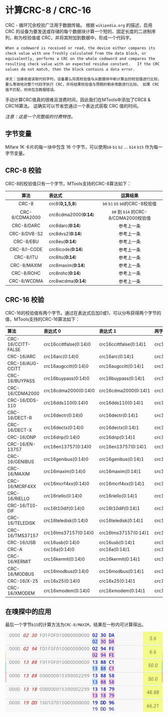 # 计算CRC-8 / CRC-16

CRC - 循环冗余校验广泛用于数据传输。 根据 `wikipedia.org` 的描述，启用 CRC 的设备为要发送或存储的每个数据块计算一个短的、固定长度的二进制序列，称为校验值或 CRC，并将其附加到数据中，形成一个代码字。

`When a codeword is received or read, the device either compares its check value with one freshly calculated from the data block, or equivalently, performs a CRC on the whole codeword and compares the resulting check value with an expected residue constant.  
If the CRC values do not match, then the block contains a data error.`

`译文：当接收或读取代码字时，设备要么将其校验值与从数据块中新计算出的校验值进行比较，要么等效地对整个代码字执行 CRC，并将结果校验值与预期的剩余常数进行比较。 如果 CRC 值不匹配，则块包含数据错误。`

手动计算CRC值真的很难且浪费时间，因此我们在MTools中添加了CRC8 & CRC16算法。 这确实可以节省您通过一个表达式获取 CRC 值的时间。 

_注意：这是一个完整版的付费特性。_

## 字节变量

Mifare 1K 卡片的每一块中包含 16 个字节，可以使用`b0` `b1` `b2` ... `b14` `b15` 作为每一字节变量。

## CRC-8 校验

CRC-8的校验值只有一个字节，MTools支持的CRC-8算法如下：

| 算法 | 表达式 | 运算结果 |
| :---: | :--- | :---: |
| CRC-8 | crc8\(**0,1,5,8**\) |  `b0` `b1` `b5` `b8`的CRC-8校验值 |
| CRC-8/CDMA2000 | crc8cdma2000\(**0:14**\) | `b0` 到 `b14` 的CRC-8/CDMA2000校验值 |
|  CRC-8/DARC | crc8darc\(**0:14**\) | 参考上一条 |
| CRC-8/DVB-S2 | crc8dvs2\(**0:14**\) | 参考上一条 |
| CRC-8/EBU | crc8eu\(**0:14**\) | 参考上一条 |
| CRC-8/I-CODE | crc8icode\(**0:14**\) | 参考上一条 |
| CRC-8/ITU | crc8itu\(**0:14**\) | 参考上一条 |
| CRC-8/MAXIM | crc8maxim\(**0:14**\) | 参考上一条 |
| CRC-8/ROHC | crc8rohc\(**0:14**\) | 参考上一条 |
| CRC-8/WCDMA | crc8wcdma\(**0:14**\) | 参考上一条 |

## CRC-16 校验

CRC-16的校验值有两个字节。通过在表达式后加0或1，可以分布获得两个字节的值，MTools支持的CRC-16算法如下：

| 算法 | 表达式 0 | 表达式 1 | 两字节异或值 |
| :--- | :--- | :--- | :--- |
| CRC-16/CCITT-FALSE | crc16ccittfalse\(0:14\)0 | crc16ccittfalse\(0:14\)1 | crc16ccittfalse\(0:14\) |
| CRC-16/ARC | crc16arc\(0:14\)0 | crc16arc\(0:14\)1 | crc16arc\(0:14\) |
| CRC-16/AUG-CCITT | crc16augccitt\(0:14\)0 | crc16augccitt\(0:14\)1 | crc16augccitt\(0:14\) |
| CRC-16/BUYPASS | crc16buypass\(0:14\)0 | crc16buypass\(0:14\)1 | crc16buypass\(0:14\) |
| CRC-16/CDMA2000 | crc16cdma2000\(0:14\)0 | crc16cdma2000\(0:14\)1 | crc16cdma2000\(0:14\) |
| CRC-16/DDS-110 | crc16dds110\(0:14\)0 | crc16dds110\(0:14\)1 | crc16dds110\(0:14\) |
| CRC-16/DECT-R | crc16dectr\(0:14\)0 | crc16dectr\(0:14\)1 | crc16dectr\(0:14\) |
| CRC-16/DECT-X | crc16dectx\(0:14\)0 | crc16dectx\(0:14\)1 | crc16dectx\(0:14\) |
| CRC-16/DNP | crc16dnp\(0:14\)0 | crc16dnp\(0:14\)1 | crc16dnp\(0:14\) |
| CRC-16/EN-13757 | crc16en13757\(0:14\)0 | crc16en13757\(0:14\)1 | crc16en13757\(0:14\) |
| CRC-16/GENIBUS | crc16genibus\(0:14\)0 | crc16genibus\(0:14\)1 | crc16genibus\(0:14\) |
| CRC-16/MAXIM | crc16maxim\(0:14\)0 | crc16maxim\(0:14\)1 | crc16maxim\(0:14\) |
| CRC-16/MCRF4XX | crc16mcrf4xx\(0:14\)0 | crc16mcrf4xx\(0:14\)1 | crc16mcrf4xx\(0:14\) |
| CRC-16/RIELLO | crc16riello\(0:14\)0 | crc16riello\(0:14\)1 | crc16riello\(0:14\) |
| CRC-16/T10-DIF | crc16t10dif\(0:14\)0 | crc16t10dif\(0:14\)1 | crc16t10dif\(0:14\) |
| CRC-16/TELEDISK | crc16teledisk\(0:14\)0 | crc16teledisk\(0:14\)1 | crc16teledisk\(0:14\) |
| CRC-16/TMS37157 | crc16tms37157\(0:14\)0 | crc16tms37157\(0:14\)1 | crc16tms37157\(0:14\) |
| CRC-16/USB | crc16usb\(0:14\)0 | crc16usb\(0:14\)1 | crc16usb\(0:14\) |
| CRC-A | crc16a\(0:14\)0 | crc16a\(0:14\)1 | crc16a\(0:14\) |
| CRC-16/KERMIT | crc16kermit\(0:14\)0 | crc16kermit\(0:14\)1 | crc16kermit\(0:14\) |
| CRC-16/MODBUS | crc16modbus\(0:14\)0 | crc16modbus\(0:14\)1 | crc16modbus\(0:14\) |
| CRC-16/X-25 | crc16x25\(0:14\)0 | crc16x25\(0:14\)1 | crc16x25\(0:14\) |
| CRC-16/XMODEM | crc16xmodem\(0:14\)0 | crc16xmodem\(0:14\)1 | crc16xmodem\(0:14\) |

## 在嗅探中的应用

最后一个字节`b15`的计算方法为`CRC-8/MAXIM`，结果在一秒内可计算得出。

![](../.gitbook/assets/1559024659102.png)

